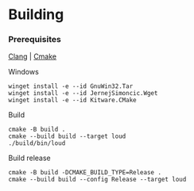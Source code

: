 # Building


### Prerequisites

[Clang](https://releases.llvm.org/download.html) | [Cmake](https://cmake.org/download/)


Windows

```console
winget install -e --id GnuWin32.Tar
winget install -e --id JernejSimoncic.Wget
winget install -e --id Kitware.CMake
```

Build

```console
cmake -B build .
cmake --build build --target loud
./build/bin/loud
```

Build release

```console
cmake -B build -DCMAKE_BUILD_TYPE=Release .
cmake --build build --config Release --target loud
```